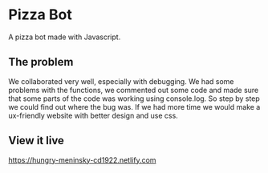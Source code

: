 # Pizza Bot

A pizza bot made with Javascript.  

## The problem

We collaborated very well, especially with debugging. We had some problems with the functions, we commented out some code and made sure that some parts of the code was working using console.log. So step by step we could find out where the bug was.
If we had more time we would make a ux-friendly website with better design and use css.

## View it live

https://hungry-meninsky-cd1922.netlify.com
